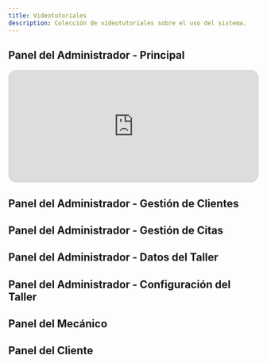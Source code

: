 ```yaml
---
title: Videotutoriales
description: Colección de videotutoriales sobre el uso del sistema.
---
```


## Panel del Administrador - Principal

<div id='floik-iframe-container-m55lz17g'
    style="
    overflow: hidden;
    border-radius: 16px;
    position: relative;
    width: 100%;
    max-height: 100%;
    aspect-ratio: 2.2222222222222223;
    "
>
    <iframe id='floik-iframe-m55lz17g'
        frameborder='0'
        allowfullscreen='true'
        mozallowfullscreen='true'
        webkitallowfullscreen='true'
        style='width: 100%; height: 100%; border: none; position: absolute; top: 0; left: 0;'
        width='1920px'
        height='864px'
        src='https://www.floik.com/embed/523743fd-e77c-4455-b9e9-66ab01defc59/389b7b96-dd38-48ef-a3a0-f20deeff57e1-flo.html'
        allow="clipboard-read; clipboard-write"
    ></iframe>
</div>

## Panel del Administrador - Gestión de Clientes

<!-- Inserte el código embebido aquí -->

## Panel del Administrador - Gestión de Citas

<!-- Inserte el código embebido aquí -->

## Panel del Administrador - Datos del Taller

<!-- Inserte el código embebido aquí -->

## Panel del Administrador - Configuración del Taller

<!-- Inserte el código embebido aquí -->

## Panel del Mecánico

<!-- Inserte el código embebido aquí -->

## Panel del Cliente

<!-- Inserte el código embebido aquí -->
